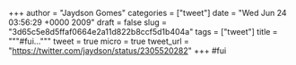 
+++
author = "Jaydson Gomes"
categories = ["tweet"]
date = "Wed Jun 24 03:56:29 +0000 2009"
draft = false
slug = "3d65c5e8d5ffaf0664e2a11d822b8ccf5d1b404a"
tags = ["tweet"]
title = """#fui..."""
tweet = true
micro = true
tweet_url = "https://twitter.com/jaydson/status/2305520282"
+++
#fui
